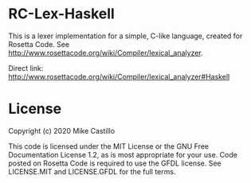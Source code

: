 # RC-Lex-Haskell
This is a lexer implementation for a simple, C-like language, created for Rosetta Code. See http://www.rosettacode.org/wiki/Compiler/lexical_analyzer.


Direct link: http://www.rosettacode.org/wiki/Compiler/lexical_analyzer#Haskell


# License
Copyright (c) 2020 Mike Castillo

This code is licensed under the MIT License or the GNU Free Documentation License 1.2, as is most appropriate for your use. Code posted on Rosetta Code is required to use the GFDL license. See LICENSE.MIT and LICENSE.GFDL for the full terms.
